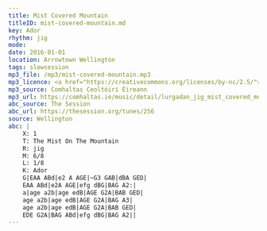 ```yaml
---
title: Mist Covered Mountain
titleID: mist-covered-mountain.md
key: Ador
rhythm: jig
mode:
date: 2016-01-01
location: Arrowtown Wellington
tags: slowsession 
mp3_file: /mp3/mist-covered-mountain.mp3
mp3_licence: <a href="https://creativecommons.org/licenses/by-nc/2.5/">CC-BY-NC-2.5</a>
mp3_source: Comhaltas Ceoltóirí Éireann
mp3_url: https://comhaltas.ie/music/detail/lurgadan_jig_mist_covered_mountain_eddie_moloneys_jig/
abc_source: The Session
abc_url: https://thesession.org/tunes/256
source: Wellington
abc: |
    X: 1
    T: The Mist On The Mountain
    R: jig
    M: 6/8
    L: 1/8
    K: Ador
    G|EAA ABd|e2 A AGE|~G3 GAB|dBA GED|
    EAA ABd|e2A AGE|efg dBG|BAG A2:|
    a|age a2b|age edB|AGE G2A|BAB GED|
    age a2b|age edB|AGE G2A|BAG A3|
    age a2b|age edB|AGE G2A|BAB GED|
    EDE G2A|BAG ABd|efg dBG|BAG A2||
---
```


